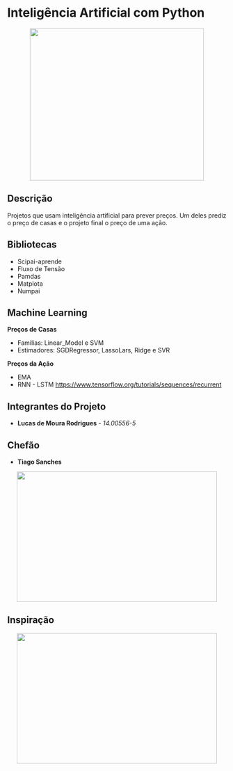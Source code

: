 # Inteligência Artificial com Python

<p align="center">
  <img width="400" height="350" src="https://raw.githubusercontent.com/qingkaikong/blog/master/2017_12_machine_learning_funny_pictures/figures/figure_8.png">
</p>

## Descrição
Projetos que usam inteligência artificial para prever preços.
Um deles prediz o preço de casas e o projeto final o preço de uma ação.


## Bibliotecas
* Scipai-aprende 
* Fluxo de Tensão
* Pamdas
* Matplota
* Numpai

## Machine Learning
**Preços de Casas**
* Familias: Linear_Model e SVM
* Estimadores: SGDRegressor, LassoLars, Ridge e SVR

**Preços da Ação**
* EMA
* RNN - LSTM
https://www.tensorflow.org/tutorials/sequences/recurrent

## Integrantes do Projeto
* **Lucas de Moura Rodrigues** - *14.00556-5*

## Chefão
* **Tiago Sanches** 

<p align="center">
  <img width="460" height="300" src="virus.gif">
</p>

## Inspiração
<p align="center">
  <img width="460" height="300" src="https://cdn-images-1.medium.com/max/800/1*pAiFtxYHdjg4-HP6e46wZA.gif">
</p>


